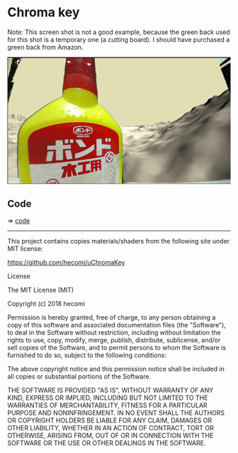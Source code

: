 # Chroma key

Note: This screen shot is not a good example, because the green back used for this shot is a temporary one (a cutting board). I should have purchased a green back from Amazon.

![screenshot](./chromakey.png)

## Code 

=> [code](../ChromaKey)

---

This project contains copies materials/shaders from the following site under MIT license:

https://github.com/hecomi/uChromaKey


License

The MIT License (MIT)

Copyright (c) 2018 hecomi

Permission is hereby granted, free of charge, to any person obtaining a copy of this software and associated documentation files (the "Software"), to deal in the Software without restriction, including without limitation the rights to use, copy, modify, merge, publish, distribute, sublicense, and/or sell copies of the Software, and to permit persons to whom the Software is furnished to do so, subject to the following conditions:

The above copyright notice and this permission notice shall be included in all copies or substantial portions of the Software.

THE SOFTWARE IS PROVIDED "AS IS", WITHOUT WARRANTY OF ANY KIND, EXPRESS OR IMPLIED, INCLUDING BUT NOT LIMITED TO THE WARRANTIES OF MERCHANTABILITY, FITNESS FOR A PARTICULAR PURPOSE AND NONINFRINGEMENT. IN NO EVENT SHALL THE AUTHORS OR COPYRIGHT HOLDERS BE LIABLE FOR ANY CLAIM, DAMAGES OR OTHER LIABILITY, WHETHER IN AN ACTION OF CONTRACT, TORT OR OTHERWISE, ARISING FROM, OUT OF OR IN CONNECTION WITH THE SOFTWARE OR THE USE OR OTHER DEALINGS IN THE SOFTWARE.
